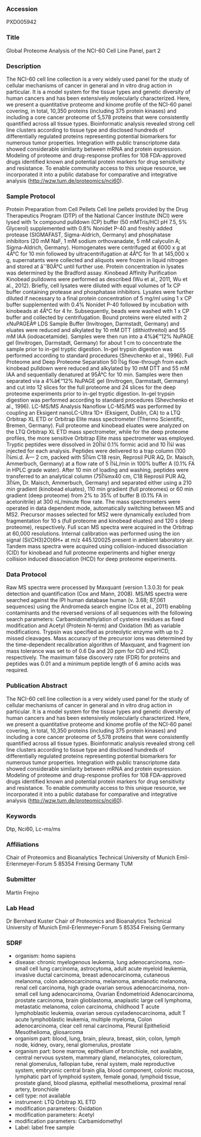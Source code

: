 ### Accession
PXD005942

### Title
Global Proteome Analysis of the NCI-60 Cell Line Panel, part 2

### Description
The NCI-60 cell line collection is a very widely used panel for the study of cellular mechanisms of cancer in general and in vitro drug action in particular. It is a model system for the tissue types and genetic diversity of human cancers and has been extensively molecularly characterized. Here, we present a quantitative proteome and kinome profile of the NCI-60 panel covering, in total, 10,350 proteins (including 375 protein kinases) and including a core cancer proteome of 5,578 proteins that were consistently quantified across all tissue types. Bioinformatic analysis revealed strong cell line clusters according to tissue type and disclosed hundreds of differentially regulated proteins representing potential biomarkers for numerous tumor properties. Integration with public transcriptome data showed considerable similarity between mRNA and protein expression. Modeling of proteome and drug-response profiles for 108 FDA-approved drugs identified known and potential protein markers for drug sensitivity and resistance. To enable community access to this unique resource, we incorporated it into a public database for comparative and integrative analysis (http://wzw.tum.de/proteomics/nci60).

### Sample Protocol
Protein Preparation from Cell Pellets Cell line pellets provided by the Drug Therapeutics Program (DTP) of the National Cancer Institute (NCI) were lysed with 1x compound pulldown (CP) buffer (50 mMTris/HCl pH 7.5, 5% Glycerol) supplemented with 0.8% Nonidet P-40 and freshly added protease (SIGMAFAST, Sigma-Aldrich, Germany) and phosphatase inhibitors (20 mM NaF, 1 mM sodium orthovanadate, 5 mM calyculin A; Sigma-Aldrich, Germany). Homogenates were centrifuged at 6000 x g at 4Â°C for 10 min followed by ultracentrifugation at 4Â°C for 1h at 145,000 x g, supernatants were collected and aliquots were frozen in liquid nitrogen and stored at âˆ’80Â°C until further use. Protein concentration in lysates was determined by the Bradford assay.  Kinobead Affinity Purification Kinobead pulldowns were performed as described (Wu et al., 2011, Wu et al., 2012). Briefly, cell lysates were diluted with equal volumes of 1x CP buffer containing protease and phosphatase inhibitors. Lysates were further diluted if necessary to a final protein concentration of 5 mg/ml using 1 x CP buffer supplemented with 0.4% Nonidet P-40 followed by incubation with kinobeads at 4Â°C for 4 hr. Subsequently, beads were washed with 1 x CP buffer and collected by centrifugation. Bound proteins were eluted with 2 xNuPAGEÂ® LDS Sample Buffer (Invitrogen, Darmstadt, Germany) and eluates were reduced and alkylated by 10 mM DTT (dithiothreitol) and 55 mM IAA (iodoacetamide). Samples were then run into a 4%â€“12% NuPAGE gel (Invitrogen, Darmstadt, Germany) for about 1 cm to concentrate the sample prior to in-gel tryptic digestion. In-gel trypsin digestion was performed according to standard procedures (Shevchenko et al., 1996).  Full Proteome and Deep Proteome Separation 50 Î¼g flow-through from each kinobead pulldown were reduced and alkylated by 10 mM DTT and 55 mM IAA and sequentially denatured at 95Â°C for 10 min. Samples were then separated via a 4%â€“12% NuPAGE gel (Invitrogen, Darmstadt, Germany) and cut into 12 slices for the full proteome and 24 slices for the deep proteome experiments prior to in-gel tryptic digestion. In-gel trypsin digestion was performed according to standard procedures (Shevchenko et al., 1996).  LC-MS/MS Analysis Nanoflow LC-MS/MS was performed by coupling an Eksigent nanoLC-Ultra 1D+ (Eksigent, Dublin, CA) to a LTQ Orbitrap XL ETD or Orbitrap Elite mass spectrometer (Thermo Scientific, Bremen, Germany). Full proteome and kinobead eluates were analyzed on the LTQ Orbitrap XL ETD mass spectrometer, while for the deep proteome profiles, the more sensitive Orbitrap Elite mass spectrometer was employed. Tryptic peptides were dissolved in 20Î¼l 0.1% formic acid and 10 Î¼l was injected for each analysis. Peptides were delivered to a trap column (100 Î¼mi.d. Ã— 2 cm, packed with 5Î¼m C18 resin, Reprosil PUR AQ, Dr. Maisch, Ammerbuch, Germany) at a flow rate of 5 Î¼L/min in 100% buffer A (0.1% FA in HPLC grade water). After 10 min of loading and washing, peptides were transferred to an analytical column (75Î¼mx40 cm, C18 Reprosil PUR AQ, 3Î¼m, Dr. Maisch, Ammerbuch, Germany) and separated either using a 210 min gradient (kinobead eluates), 110 min gradient (full proteomes) or 60 min gradient (deep proteome) from 2% to 35% of buffer B (0.1% FA in acetonitrile) at 300 nL/minute flow rate. The mass spectrometers were operated in data dependent mode, automatically switching between MS and MS2. Precursor masses selected for MS2 were dynamically excluded from fragmentation for 10 s (full proteome and kinobead eluates) and 120 s (deep proteome), respectively. Full scan MS spectra were acquired in the Orbitrap at 60,000 resolutions. Internal calibration was performed using the ion signal (Si(CH3)2O)6H+ at m/z 445.120025 present in ambient laboratory air. Tandem mass spectra were acquired using collision-induced dissociation (CID) for kinobead and full proteome experiments and higher energy collision induced dissociation (HCD) for deep proteome experiments.

### Data Protocol
Raw MS spectra were processed by Maxquant (version 1.3.0.3) for peak detection and quantification (Cox and Mann, 2008). MS/MS spectra were searched against the IPI human database human (v. 3.68; 87,061 sequences) using the Andromeda search engine (Cox et al., 2011) enabling contaminants and the reversed versions of all sequences with the following search parameters: Carbamidomethylation of cysteine residues as fixed modification and Acetyl (Protein N-term) and Oxidation (M) as variable modifications. Trypsin was specified as proteolytic enzyme with up to 2 missed cleavages. Mass accuracy of the precursor ions was determined by the time-dependent recalibration algorithm of Maxquant, and fragment ion mass tolerance was set to of 0.6 Da and 20 ppm for CID and HCD, respectively. The maximum false discovery rate (FDR) for proteins and peptides was 0.01 and a minimum peptide length of 6 amino acids was required.

### Publication Abstract
The NCI-60 cell line collection is a very widely used panel for the study of cellular mechanisms of cancer in general and in vitro drug action in particular. It is a model system for the tissue types and genetic diversity of human cancers and has been extensively molecularly characterized. Here, we present a quantitative proteome and kinome profile of the NCI-60 panel covering, in total, 10,350 proteins (including 375 protein kinases) and including a core cancer proteome of 5,578 proteins that were consistently quantified across all tissue types. Bioinformatic analysis revealed strong cell line clusters according to tissue type and disclosed hundreds of differentially regulated proteins representing potential biomarkers for numerous tumor properties. Integration with public transcriptome data showed considerable similarity between mRNA and protein expression. Modeling of proteome and drug-response profiles for 108 FDA-approved drugs identified known and potential protein markers for drug sensitivity and resistance. To enable community access to this unique resource, we incorporated it into a public database for comparative and integrative analysis (http://wzw.tum.de/proteomics/nci60).

### Keywords
Dtp, Nci60, Lc-ms/ms

### Affiliations
Chair of Proteomics and Bioanalytics Technical University of Munich Emil-Erlenmeyer-Forum 5 85354 Freising Germany
TUM

### Submitter
Martin Frejno

### Lab Head
Dr Bernhard Kuster
Chair of Proteomics and Bioanalytics Technical University of Munich Emil-Erlenmeyer-Forum 5 85354 Freising Germany


### SDRF
- organism: homo sapiens
- disease: chronic myelogenous leukemia, lung adenocarcinoma, non-small cell lung carcinoma, astrocytoma, adult acute myeloid leukemia, invasive ductal carcinoma, breast adenocarcinoma, cutaneous melanoma, colon adenocarcinoma, melanoma, amelanotic melanoma, renal cell carcinoma, high grade ovarian serous adenocarcinoma, non-small cell lung adenocarcinoma, Ovarian Endometrioid Adenocarcinoma, prostate carcinoma, brain glioblastoma, anaplastic large cell lymphoma, metastatic melanoma, colon carcinoma, childhood T acute lymphoblastic leukemia, ovarian serous cystadenocarcinoma, adult T acute lymphoblastic leukemia, multiple myeloma, Colon adenocarcinoma, clear cell renal carcinoma, Pleural Epithelioid Mesothelioma, gliosarcoma
- organism part: blood, lung, brain, pleura, breast, skin, colon, lymph node, kidney, ovary, renal glomerulus, prostate
- organism part: bone marrow, epithelium of bronchiole, not available, central nervous system, mammary gland, melanocytes, colorectum, renal glomerulus, fallopian tube, renal system, male reproductive system, embryonic central brain glia, blood component, colonic mucosa, lymphatic part of lymphoid system, female gonad, lymphoid tissue, prostate gland, blood plasma, epithelial mesothelioma, proximal renal artery, bronchiole
- cell type: not available
- instrument: LTQ Orbitrap XL ETD
- modification parameters: Oxidation
- modification parameters: Acetyl
- modification parameters: Carbamidomethyl
- Label: label free sample

